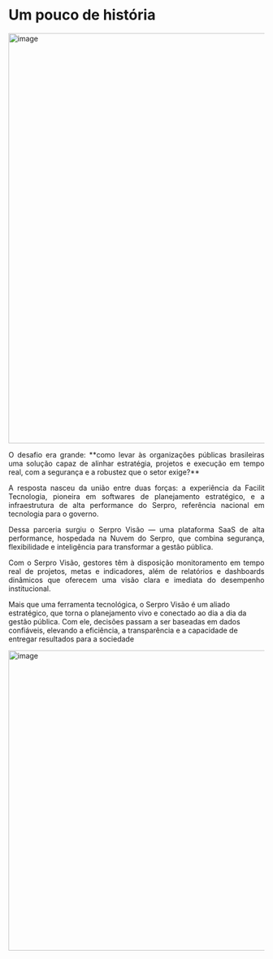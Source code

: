 # Um pouco de história

<img width="1713" height="806" alt="image" src="https://github.com/user-attachments/assets/ebb4a407-5ea2-4d7e-b334-8b2ece15d2b3" />


<p align="justify">
  O desafio era grande: **como levar às organizações públicas brasileiras uma solução capaz de alinhar estratégia, projetos e execução em tempo real, com a segurança e a robustez que o setor exige?** 

<p align="justify">
  A resposta nasceu da união entre duas forças: a experiência da Facilit Tecnologia, pioneira em softwares de planejamento estratégico, e a infraestrutura de alta performance do Serpro, referência nacional em tecnologia para o governo.

<p align="justify">
  Dessa parceria surgiu o Serpro Visão — uma plataforma SaaS de alta performance, hospedada na Nuvem do Serpro, que combina segurança, flexibilidade e inteligência para transformar a gestão pública.

<p align="justify">
  Com o Serpro Visão, gestores têm à disposição monitoramento em tempo real de projetos, metas e indicadores, além de relatórios e dashboards dinâmicos que oferecem uma visão clara e imediata do desempenho institucional.

  Mais que uma ferramenta tecnológica, o Serpro Visão é um aliado estratégico, que torna o planejamento vivo e conectado ao dia a dia da gestão pública. Com ele, decisões passam a ser baseadas em dados confiáveis, elevando a eficiência, a transparência e a capacidade de entregar resultados para a sociedade


<img width="1295" height="590" alt="image" src="https://github.com/user-attachments/assets/7f4c3e4f-da17-4290-8b6b-1b4f2a24139a" />
